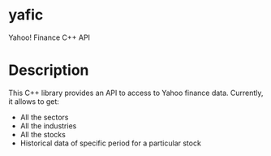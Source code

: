 yafic
=====

Yahoo! Finance C++ API

# Description

This C++ library provides an API to access to Yahoo finance data. Currently, it allows to get:
- All the sectors 
- All the industries
- All the stocks
- Historical data of specific period for a particular stock

